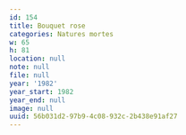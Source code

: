 ```yaml
---
id: 154
title: Bouquet rose
categories: Natures mortes
w: 65
h: 81
location: null
note: null
file: null
year: '1982'
year_start: 1982
year_end: null
image: null
uuid: 56b031d2-97b9-4c08-932c-2b438e91af27
---
```


